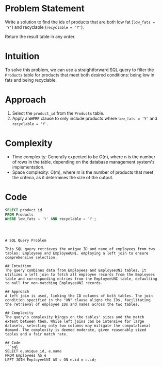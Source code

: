 # Problem Statement

Write a solution to find the ids of products that are both low fat (`low_fats = 'Y'`) and recyclable (`recyclable = 'Y'`).

Return the result table in any order.

# Intuition

To solve this problem, we can use a straightforward SQL query to filter the `Products` table for products that meet both desired conditions: being low in fats and being recyclable.

# Approach

1. Select the `product_id` from the `Products` table.
2. Apply a `WHERE` clause to only include products where `low_fats = 'Y'` and `recyclable = 'Y'`.

# Complexity

- Time complexity: Generally expected to be O(n), where n is the number of rows in the table, depending on the database management system's implementation.
- Space complexity: O(m), where m is the number of products that meet the criteria, as it determines the size of the output.

# Code

```sql
SELECT product_id
FROM Products
WHERE low_fats = 'Y' AND recyclable = 'Y';
```
```
```
```


# SQL Query Problem

This SQL query retrieves the unique ID and name of employees from two tables: Employees and EmployeeUNI, employing a left join to ensure comprehensive selection.

## Intuition
The query combines data from Employees and EmployeeUNI tables. It utilizes a left join to fetch all employee records from the Employees table and corresponding entries from the EmployeeUNI table, defaulting to null for non-matching EmployeeUNI records.

## Approach
A left join is used, linking the ID columns of both tables. The join condition specified in the "ON" clause aligns the IDs, facilitating the retrieval of employee IDs and names across the two tables.

## Complexity
The query's complexity hinges on the tables' sizes and the match extent between them. While left joins can be intensive for large datasets, selecting only two columns may mitigate the computational demand. The complexity is deemed moderate, given reasonably sized tables and a fair match rate.

## Code
```sql
SELECT e.unique_id, e.name 
FROM Employees AS e
LEFT JOIN EmployeeUNI AS c ON e.id = c.id;
```
```
